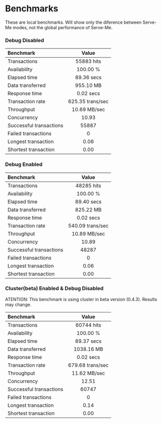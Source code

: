 # Benchmarks

These are local benchmarks. Will show only the diference between Serve-Me modes, not the global performance of Serve-Me.

### Debug Disabled

| Benchmark             | Value            |
| :-------------------- |:----------------:|
|Transactions           | 55883 hits       |
|Availability           | 100.00 %         |
|Elapsed time           | 89.36 secs       |
|Data transferred       | 955.10 MB        |
|Response time          | 0.02 secs        |
|Transaction rate       | 625.35 trans/sec |
|Throughput             | 10.69 MB/sec     |
|Concurrency            | 10.93            |
|Successful transactions| 55887            |
|Failed transactions    | 0                |
|Longest transaction    | 0.06             |
|Shortest transaction   | 0.00             |



### Debug Enabled

| Benchmark             | Value            |
| :-------------------- |:----------------:|
|Transactions           | 48285 hits       |
|Availability           | 100.00 %         |
|Elapsed time           | 89.40 secs       |
|Data transferred       | 825.22 MB        |
|Response time          | 0.02 secs        |
|Transaction rate       | 540.09 trans/sec |
|Throughput             | 10.89 MB/sec     |
|Concurrency            | 10.89            |
|Successful transactions| 48287            |
|Failed transactions    | 0                |
|Longest transaction    | 0.06             |
|Shortest transaction   | 0.00             |


### Cluster(beta) Enabled & Debug Disabled

ATENTION: This benchmark is using cluster in beta version (0.4.3). Results may change.

| Benchmark             | Value            |
| :-------------------- |:----------------:|
|Transactions           | 60744 hits       |
|Availability           | 100.00 %         |
|Elapsed time           | 89.37 secs       |
|Data transferred       | 1038.16 MB       |
|Response time          | 0.02 secs        |
|Transaction rate       | 679.68 trans/sec |
|Throughput             | 11.62 MB/sec     |
|Concurrency            | 12.51            |
|Successful transactions| 60747            |
|Failed transactions    | 0                |
|Longest transaction    | 0.14             |
|Shortest transaction   | 0.00             |